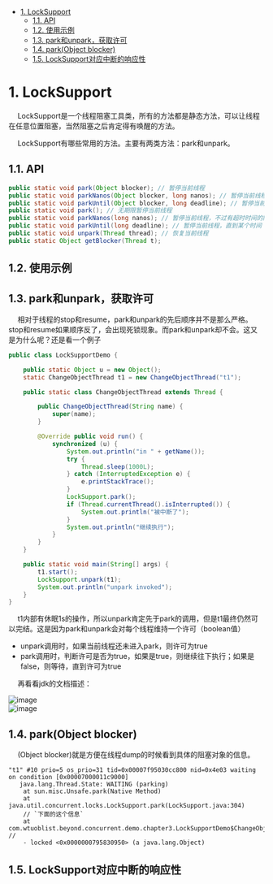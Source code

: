 
<!-- TOC -->

- [1. LockSupport](#1-locksupport)
    - [1.1. API](#11-api)
    - [1.2. 使用示例](#12-使用示例)
    - [1.3. park和unpark，获取许可](#13-park和unpark获取许可)
    - [1.4. park(Object blocker)](#14-parkobject-blocker)
    - [1.5. LockSupport对应中断的响应性](#15-locksupport对应中断的响应性)

<!-- /TOC -->


# 1. LockSupport
<!-- 

https://www.jianshu.com/p/f1f2cd289205
https://www.cnblogs.com/ldq2016/p/9045947.html
通俗易懂的JUC源码剖析-LockSupport
https://mp.weixin.qq.com/s/kh5GZCRPE9fGdKeNsoP2JA

-->

&emsp; LockSupport是一个线程阻塞工具类，所有的方法都是静态方法，可以让线程在任意位置阻塞，当然阻塞之后肯定得有唤醒的方法。  

&emsp; LockSupport有哪些常用的方法。主要有两类方法：park和unpark。  

## 1.1. API

```java
public static void park(Object blocker); // 暂停当前线程
public static void parkNanos(Object blocker, long nanos); // 暂停当前线程，不过有超时时间的限制
public static void parkUntil(Object blocker, long deadline); // 暂停当前线程，直到某个时间
public static void park(); // 无期限暂停当前线程
public static void parkNanos(long nanos); // 暂停当前线程，不过有超时时间的限制
public static void parkUntil(long deadline); // 暂停当前线程，直到某个时间
public static void unpark(Thread thread); // 恢复当前线程
public static Object getBlocker(Thread t);
```

## 1.2. 使用示例
<!--

https://www.jianshu.com/p/f1f2cd289205
-->


## 1.3. park和unpark，获取许可
<!--

https://www.jianshu.com/p/f1f2cd289205
-->
&emsp; 相对于线程的stop和resume，park和unpark的先后顺序并不是那么严格。stop和resume如果顺序反了，会出现死锁现象。而park和unpark却不会。这又是为什么呢？还是看一个例子  

```java
public class LockSupportDemo {

    public static Object u = new Object();
    static ChangeObjectThread t1 = new ChangeObjectThread("t1");

    public static class ChangeObjectThread extends Thread {

        public ChangeObjectThread(String name) {
            super(name);
        }

        @Override public void run() {
            synchronized (u) {
                System.out.println("in " + getName());
                try {
                    Thread.sleep(1000L);
                } catch (InterruptedException e) {
                    e.printStackTrace();
                }
                LockSupport.park();
                if (Thread.currentThread().isInterrupted()) {
                    System.out.println("被中断了");
                }
                System.out.println("继续执行");
            }
        }
    }

    public static void main(String[] args) {
        t1.start();
        LockSupport.unpark(t1);
        System.out.println("unpark invoked");
    }
}
```

&emsp; t1内部有休眠1s的操作，所以unpark肯定先于park的调用，但是t1最终仍然可以完结。这是因为park和unpark会对每个线程维持一个许可（boolean值）  

* unpark调用时，如果当前线程还未进入park，则许可为true  
* park调用时，判断许可是否为true，如果是true，则继续往下执行；如果是false，则等待，直到许可为true  


&emsp; 再看看jdk的文档描述：  

![image](https://gitee.com/wt1814/pic-host/raw/master/images/java/concurrent/concurrent-38.png)   
![image](https://gitee.com/wt1814/pic-host/raw/master/images/java/concurrent/concurrent-39.png)   

## 1.4. park(Object blocker)
&emsp; (Object blocker)就是方便在线程dump的时候看到具体的阻塞对象的信息。  

```text
"t1" #10 prio=5 os_prio=31 tid=0x00007f95030cc800 nid=0x4e03 waiting on condition [0x00007000011c9000]
   java.lang.Thread.State: WAITING (parking)
    at sun.misc.Unsafe.park(Native Method)
    at java.util.concurrent.locks.LockSupport.park(LockSupport.java:304)
    // `下面的这个信息`
    at com.wtuoblist.beyond.concurrent.demo.chapter3.LockSupportDemo$ChangeObjectThread.run(LockSupportDemo.java:23) // 
    - locked <0x0000000795830950> (a java.lang.Object)
```

## 1.5. LockSupport对应中断的响应性  
<!-- 
https://www.cnblogs.com/ldq2016/p/9045947.html
-->
